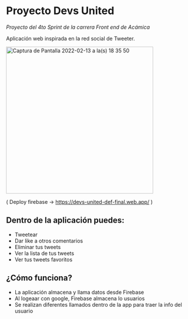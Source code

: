 # Proyecto Devs United
*Proyecto del 4to Sprint de la carrera Front end de Acámica*

Aplicación web inspirada en la red social de Tweeter. 

<img width="400" alt="Captura de Pantalla 2022-02-13 a la(s) 18 35 50" src="https://user-images.githubusercontent.com/45156973/153776086-9cb2db50-34e9-4dcc-88e6-5e2800535225.png">

( Deploy firebase -> https://devs-united-def-final.web.app/ )

## Dentro de la aplicación puedes:
- Tweetear
- Dar like a otros comentarios
- Eliminar tus tweets
- Ver la lista de tus tweets
- Ver tus tweets favoritos

## ¿Cómo funciona?
- La aplicación almacena y llama datos desde Firebase
- Al logeaar con google, Firebase almacena lo usuarios
- Se realizan diferentes llamados dentro de la app para traer la info del usuario
